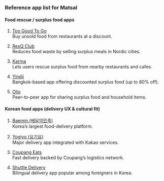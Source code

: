 ### Reference app list for Matsal

#### Food rescue / surplus food apps

1. [Too Good To Go](https://www.toogoodtogo.com/how-to-collect-too-good-to-go)  
Buy unsold food from restaurants at a discount.

2. [ResQ Club](https://resqclub.com/)  
Reduces food waste by selling surplus meals in Nordic cities.

3. [Karma](https://karma.life/)  
Lets users rescue surplus food from nearby restaurants and cafes.

4. [Yindii](https://yindii.co/)  
Bangkok-based app offering discounted surplus food (up to 80% off).

5. [Olio](https://olioapp.com/en/)  
Peer-to-peer app for sharing surplus food and household items.


#### Korean food apps (delivery UX & cultural fit)

1. [Baemin (배달의민족)](https://www.baemin.com/)  
Korea’s largest food-delivery platform.

2. [Yogiyo (요기요)](https://www.yogiyo.co.kr/mobile/#/)  
Major delivery app integrated with Kakao services.

3. [Coupang Eats](https://www.coupangeats.com/)  
Fast delivery backed by Coupang’s logistics network.

4. [Shuttle Delivery](https://www.shuttledelivery.co.kr/)  
Bilingual delivery app popular among foreigners in Korea.
